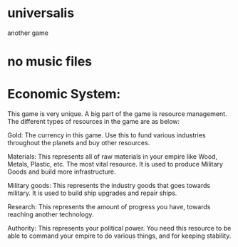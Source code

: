 # universalis
another game
# no music files

# Economic System: 

This game is very unique. A big part of the game is resource management. The different types of resources in the game are as below:

Gold: The currency in this game. Use this to fund various industries throughout the planets and buy other resources.

Materials: This represents all of raw materials in your empire like Wood, Metals, Plastic, etc. The most vital resource. It is used to produce Military Goods and build more infrastructure.

Military goods: This represents the industry goods that goes towards military. It is used to build ship upgrades and repair ships.

Research: This represents the amount of progress you have, towards reaching another technology.

Authority: This represents your political power. You need this resource to be able to command your empire to do various things, and for keeping stability.

